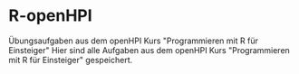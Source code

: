 # R-openHPI
Übungsaufgaben aus dem openHPI Kurs "Programmieren mit R für Einsteiger"
Hier sind alle Aufgaben aus dem openHPI Kurs "Programmieren mit R für Einsteiger" gespeichert. 
